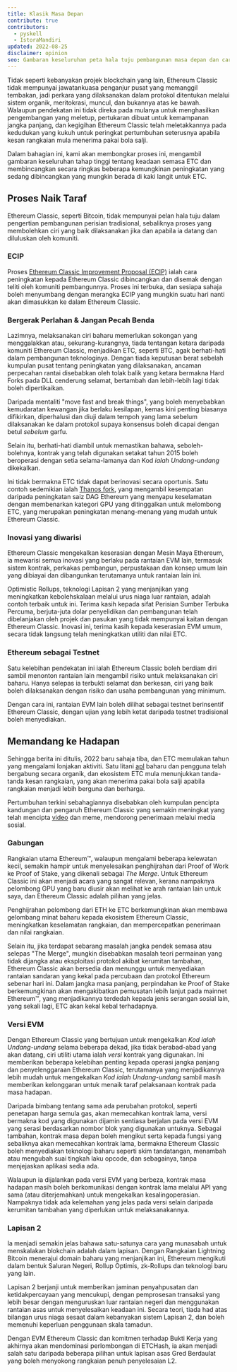 ```yaml
---
title: Klasik Masa Depan
contribute: true
contributors:
  - pyskell
  - IstoraMandiri
updated: 2022-08-25
disclaimer: opinion
seo: Gambaran keseluruhan peta hala tuju pembangunan masa depan dan cara keputusan dibuat dalam ekosistem Klasik Ethereum, berdasarkan sejarahnya, prinsipnya.
---
```


Tidak seperti kebanyakan projek blockchain yang lain, Ethereum Classic tidak mempunyai jawatankuasa penganjur pusat yang memanggil tembakan, jadi perkara yang dilaksanakan dalam protokol ditentukan melalui sistem organik, meritokrasi, muncul, dan bukannya atas ke bawah. Walaupun pendekatan ini tidak direka pada mulanya untuk menghasilkan pengembangan yang meletup, pertukaran dibuat untuk kemampanan jangka panjang, dan kegigihan Ethereum Classic telah meletakkannya pada kedudukan yang kukuh untuk peringkat pertumbuhan seterusnya apabila kesan rangkaian mula menerima pakai bola salji.

Dalam bahagian ini, kami akan membongkar proses ini, mengambil gambaran keseluruhan tahap tinggi tentang keadaan semasa ETC dan membincangkan secara ringkas beberapa kemungkinan peningkatan yang sedang dibincangkan yang mungkin berada di kaki langit untuk ETC.

## Proses Naik Taraf

Ethereum Classic, seperti Bitcoin, tidak mempunyai pelan hala tuju dalam pengertian pembangunan perisian tradisional, sebaliknya proses yang membolehkan ciri yang baik dilaksanakan jika dan apabila ia datang dan diluluskan oleh komuniti.

### ECIP

Proses [Ethereum Classic Improvement Proposal (ECIP)](/development/ecips) ialah cara peningkatan kepada Ethereum Classic dibincangkan dan disemak dengan teliti oleh komuniti pembangunnya. Proses ini terbuka, dan sesiapa sahaja boleh menyumbang dengan merangka ECIP yang mungkin suatu hari nanti akan dimasukkan ke dalam Ethereum Classic.

### Bergerak Perlahan & Jangan Pecah Benda

Lazimnya, melaksanakan ciri baharu memerlukan sokongan yang menggalakkan atau, sekurang-kurangnya, tiada tentangan ketara daripada komuniti Ethereum Classic, menjadikan ETC, seperti BTC, agak berhati-hati dalam pembangunan teknologinya. Dengan tiada keputusan berat sebelah kumpulan pusat tentang peningkatan yang dilaksanakan, ancaman perpecahan rantai disebabkan oleh tolak balik yang ketara bermakna Hard Forks pada DLL cenderung selamat, bertambah dan lebih-lebih lagi tidak boleh dipertikaikan.

Daripada mentaliti "move fast and break things", yang boleh menyebabkan kemudaratan kewangan jika berlaku kesilapan, kemas kini penting biasanya difikirkan, diperhalusi dan diuji dalam tempoh yang lama sebelum dilaksanakan ke dalam protokol supaya konsensus boleh dicapai dengan betul _sebelum_ garfu.

Selain itu, berhati-hati diambil untuk memastikan bahawa, seboleh-bolehnya, kontrak yang telah digunakan setakat tahun 2015 boleh beroperasi dengan setia selama-lamanya dan Kod _ialah Undang-undang_ dikekalkan.

Ini tidak bermakna ETC tidak dapat berinovasi secara oportunis. Satu contoh sedemikian ialah [Thanos fork](/knowledge/forks#thanos), yang mengambil kesempatan daripada peningkatan saiz DAG Ethereum yang menyapu keselamatan dengan membenarkan kategori GPU yang ditinggalkan untuk melombong ETC, yang merupakan peningkatan menang-menang yang mudah untuk Ethereum Classic.

### Inovasi yang diwarisi

Ethereum Classic mengekalkan keserasian dengan Mesin Maya Ethereum, ia mewarisi semua inovasi yang berlaku pada rantaian EVM lain, termasuk sistem kontrak, perkakas pembangun, perpustakaan dan konsep umum lain yang dibiayai dan dibangunkan terutamanya untuk rantaian lain ini.

Optimistic Rollups, teknologi Lapisan 2 yang menjanjikan yang meningkatkan kebolehskalaan melalui urus niaga luar rantaian, adalah contoh terbaik untuk ini. Terima kasih kepada sifat Perisian Sumber Terbuka Percuma, berjuta-juta dolar penyelidikan dan pembangunan telah dibelanjakan oleh projek dan pasukan yang tidak mempunyai kaitan dengan Ethereum Classic. Inovasi ini, terima kasih kepada keserasian EVM umum, secara tidak langsung telah meningkatkan utiliti dan nilai ETC.

### Ethereum sebagai Testnet

Satu kelebihan pendekatan ini ialah Ethereum Classic boleh berdiam diri sambil menonton rantaian lain mengambil risiko untuk melaksanakan ciri baharu. Hanya selepas ia terbukti selamat dan berkesan, ciri yang baik boleh dilaksanakan dengan risiko dan usaha pembangunan yang minimum.

Dengan cara ini, rantaian EVM lain boleh dilihat sebagai testnet berinsentif Ethereum Classic, dengan ujian yang lebih ketat daripada testnet tradisional boleh menyediakan.

## Memandang ke Hadapan

Sehingga berita ini ditulis, 2022 baru sahaja tiba, dan ETC memulakan tahun yang mengalami lonjakan aktiviti. Satu litani [apl](/services/apps) baharu dan pengguna telah bergabung secara organik, dan ekosistem ETC mula menunjukkan tanda-tanda kesan rangkaian, yang akan menerima pakai bola salji apabila rangkaian menjadi lebih berguna dan berharga.

Pertumbuhan terkini sebahagiannya disebabkan oleh kumpulan pencipta kandungan dan pengaruh Ethereum Classic yang semakin meningkat yang telah mencipta [video](/videos) dan meme, mendorong penerimaan melalui media sosial.

### Gabungan

Rangkaian utama Ethereum™, walaupun mengalami beberapa kelewatan kecil, semakin hampir untuk menyelesaikan penghijrahan dari Proof of Work ke Proof of Stake, yang dikenali sebagai _The Merge_. Untuk Ethereum Classic ini akan menjadi acara yang sangat relevan, kerana nampaknya pelombong GPU yang baru diusir akan melihat ke arah rantaian lain untuk saya, dan Ethereum Classic adalah pilihan yang jelas.

Penghijrahan pelombong dari ETH ke ETC berkemungkinan akan membawa gelombang minat baharu kepada ekosistem Ethereum Classic, meningkatkan keselamatan rangkaian, dan mempercepatkan penerimaan dan nilai rangkaian.

Selain itu, jika terdapat sebarang masalah jangka pendek semasa atau selepas "The Merge", mungkin disebabkan masalah teori permainan yang tidak dijangka atau eksploitasi protokol akibat kerumitan tambahan, Ethereum Classic akan bersedia dan menunggu untuk menyediakan rantaian sandaran yang kekal pada percubaan dan protokol Ethereum sebenar hari ini. Dalam jangka masa panjang, perpindahan ke Proof of Stake berkemungkinan akan mengakibatkan pemusatan lebih lanjut pada mainnet Ethereum™, yang menjadikannya terdedah kepada jenis serangan sosial lain, yang sekali lagi, ETC akan kekal kebal terhadapnya.

### Versi EVM

Dengan Ethereum Classic yang bertujuan untuk mengekalkan _Kod ialah Undang-undang_ selama beberapa dekad, jika tidak berabad-abad yang akan datang, ciri utiliti utama ialah _versi_ kontrak yang digunakan. Ini memberikan beberapa kelebihan penting kepada operasi jangka panjang dan penyelenggaraan Ethereum Classic, terutamanya yang menjadikannya lebih mudah untuk mengekalkan _Kod ialah Undang-undang_ sambil masih memberikan kelonggaran untuk menaik taraf pelaksanaan kontrak pada masa hadapan.

Daripada bimbang tentang sama ada perubahan protokol, seperti penetapan harga semula gas, akan memecahkan kontrak lama, versi bermakna kod yang digunakan dijamin sentiasa berjalan pada versi EVM yang serasi berdasarkan nombor blok yang digunakan untuknya. Sebagai tambahan, kontrak masa depan boleh mengikut serta kepada fungsi yang sebaliknya akan memecahkan kontrak lama, bermakna Ethereum Classic boleh menyediakan teknologi baharu seperti skim tandatangan, menambah atau mengubah suai tingkah laku opcode, dan sebagainya, tanpa menjejaskan aplikasi sedia ada.

Walaupun ia dijalankan pada versi EVM yang berbeza, kontrak masa hadapan masih boleh berkomunikasi dengan kontrak lama melalui API yang sama (atau diterjemahkan) untuk mengekalkan kesalingoperasian. Nampaknya tidak ada kelemahan yang jelas pada versi selain daripada kerumitan tambahan yang diperlukan untuk melaksanakannya.

### Lapisan 2

Ia menjadi semakin jelas bahawa satu-satunya cara yang munasabah untuk menskalakan blokchain adalah dalam lapisan. Dengan Rangkaian Lightning Bitcoin menerajui domain baharu yang menjanjikan ini, Ethereum mengikuti dalam bentuk Saluran Negeri, Rollup Optimis, zk-Rollups dan teknologi baru yang lain.

Lapisan 2 berjanji untuk memberikan jaminan penyahpusatan dan ketidakpercayaan yang mencukupi, dengan pemprosesan transaksi yang lebih besar dengan menguruskan luar rantaian negeri dan menggunakan rantaian asas untuk menyelesaikan keadaan ini. Secara teori, tiada had atas bilangan urus niaga sesaat dalam kebanyakan sistem Lapisan 2, dan boleh memenuhi keperluan penggunaan skala tamadun.

Dengan EVM Ethereum Classic dan komitmen terhadap Bukti Kerja yang akhirnya akan mendominasi perlombongan di ETCHash, ia akan menjadi salah satu daripada beberapa pilihan untuk lapisan asas Gred Berdaulat yang boleh menyokong rangkaian penuh penyelesaian L2.
